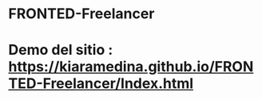 # FRONTED-Freelancer
# Demo del sitio : https://kiaramedina.github.io/FRONTED-Freelancer/Index.html

